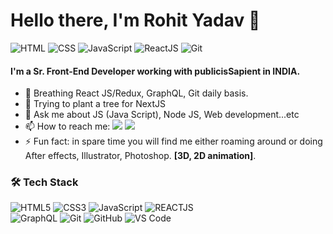 # Hello there, I'm Rohit Yadav 👋

![HTML](https://img.shields.io/badge/HTML-Expert-orange)
![CSS](https://img.shields.io/badge/CSS-Expert-blue)
![JavaScript](https://img.shields.io/badge/JavaScript-Expert-yellow)
![ReactJS](https://img.shields.io/badge/ReactJs-Intermediate-blue)
![Git](https://img.shields.io/badge/Git-Expert-red)

#### I'm a Sr. Front-End Developer working with publicisSapient in INDIA.

- 🔭 Breathing React JS/Redux, GraphQL, Git daily basis.
- 🌱 Trying to plant a tree for NextJS
- 💬 Ask me about JS (Java Script), Node JS, Web development...etc
- 📫 How to reach me: <a href="https://www.linkedin.com/in/rohityadav876"><img src="https://img.shields.io/badge/-rohityadav876-0077B5?style=flat&logo=Linkedin&logoColor=white"/></a> <a href="mailto:rhtdv04@gmail.com"><img src="https://img.shields.io/badge/-rhtdv04@gmail.com-D14836?style=flat&logo=Gmail&logoColor=white"></a>
- ⚡ Fun fact: in spare time you will find me either roaming around or doing After effects, Illustrator, Photoshop. **[3D, 2D animation]**.

	
### 🛠 Tech Stack


![HTML5](https://img.shields.io/badge/-HTML5-%23E44D27?style=for-the-badge&logo=html5&logoColor=ffffff)
![CSS3](https://img.shields.io/badge/-CSS3-%231572B6?style=for-the-badge&logo=css3)
![JavaScript](https://img.shields.io/badge/-JavaScript-%23F7DF1C?style=for-the-badge&logo=javascript&logoColor=000000&labelColor=%23F7DF1C&color=%23FFCE5A)
![REACTJS](https://img.shields.io/badge/-REACTJS-%23282d33?style=for-the-badge&logo=react)
<br>
![GraphQL](https://img.shields.io/badge/-GRAPHQL-%23FFEDFE?style=for-the-badge&logo=GraphQL)
![Git](https://img.shields.io/badge/-Git-%23F05032?style=for-the-badge&logo=git&logoColor=%23ffffff)
![GitHub](https://img.shields.io/badge/-GitHub-181717?style=for-the-badge&logo=github)
![VS Code](http://img.shields.io/badge/-VS%20Code-007ACC?style=for-the-badge&logo=visual-studio-code&logoColor=ffffff)
